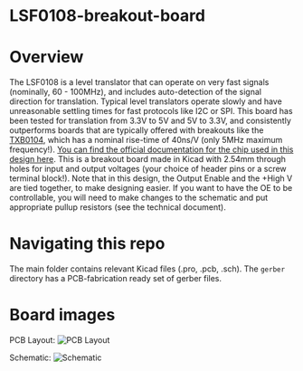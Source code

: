 # LSF0108-breakout-board
# Overview
The LSF0108 is a level translator that can operate on very fast signals (nominally, 60 - 100MHz), and includes auto-detection of the signal direction for translation. Typical level translators operate slowly and have unreasonable settling times for fast protocols like I2C or SPI. This board has been tested for translation from 3.3V to 5V and 5V to 3.3V, and consistently outperforms boards that are typically offered with breakouts like the [TXB0104](http://www.ti.com/lit/ds/symlink/txb0104.pdf), which has a nominal rise-time of 40ns/V (only 5MHz maximum frequency!).  [You can find the official documentation for the chip used in this design here](http://www.ti.com/lit/ds/symlink/lsf0102.pdf). This is a breakout board made in Kicad with 2.54mm through holes for input and output voltages (your choice of header pins or a screw terminal block!). Note that in this design, the Output Enable and the +High V are tied together, to make designing easier. If you want to have the OE to be controllable, you will need to make changes to the schematic and put appropriate pullup resistors (see the technical document). 

# Navigating this repo
The main folder contains relevant Kicad files (.pro, .pcb, .sch). The `gerber` directory has a PCB-fabrication ready set of gerber files. 

# Board images
PCB Layout:
![PCB Layout](https://i.imgur.com/ryNy0IK.png)

Schematic:
![Schematic](https://i.imgur.com/WARaX6Y.png)

